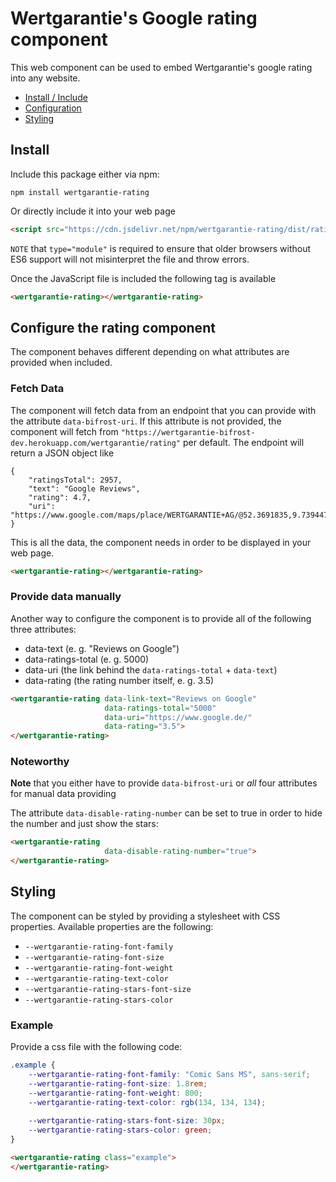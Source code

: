 # Wertgarantie's Google rating component

This web component can be used to embed Wertgarantie's google rating into any website.

* [Install / Include](#install)
* [Configuration](#configure-the-rating-component)
* [Styling](#styling)

## Install
Include this package either via npm:

```
npm install wertgarantie-rating
```

Or directly include it into your web page
```html
<script src="https://cdn.jsdelivr.net/npm/wertgarantie-rating/dist/rating.min.js" type="module">
```
`NOTE` that `type="module"` is required to ensure that older browsers without ES6 support will not misinterpret the file and throw errors.

Once the JavaScript file is included the following tag is available
```html
<wertgarantie-rating></wertgarantie-rating>
```

## Configure the rating component

The component behaves different depending on what attributes are provided when included.

### Fetch Data
The component will fetch data from an endpoint that you can provide with the attribute `data-bifrost-uri`. If this attribute is not provided, the component will fetch from `"https://wertgarantie-bifrost-dev.herokuapp.com/wertgarantie/rating"` per default.
The endpoint will return a JSON object like
```
{
    "ratingsTotal": 2957,
    "text": "Google Reviews",
    "rating": 4.7,
    "uri": "https://www.google.com/maps/place/WERTGARANTIE+AG/@52.3691835,9.7394476,17z/data=!3m1!4b1!4m7!3m6!1s0x0:0x5a09a30e8964c1f7!8m2!3d52.3691835!4d9.7416363!9m1!1b1"
}
```
This is all the data, the component needs in order to be displayed in your web page.

<wertgarantie-rating
    data-bifrost-uri="https://wertgarantie-bifrost-dev.herokuapp.com/wertgarantie">
</wertgarantie-rating>

```html
<wertgarantie-rating></wertgarantie-rating>
```

### Provide data manually
Another way to configure the component is to provide all of the following three attributes:
* data-text (e. g. "Reviews on Google")
* data-ratings-total (e. g. 5000)
* data-uri (the link behind the `data-ratings-total` + `data-text`)
* data-rating (the rating number itself, e. g. 3.5)

<wertgarantie-rating data-link-text="Reviews on Google"
                     data-ratings-total="5000"
                     data-bifrost-uri="https://wertgarantie-bifrost-dev.herokuapp.com/wertgarantie"
                     data-uri="https://www.google.de/"
                     data-rating="3.5">
</wertgarantie-rating>

```html
<wertgarantie-rating data-link-text="Reviews on Google"
                     data-ratings-total="5000"
                     data-uri="https://www.google.de/"
                     data-rating="3.5">
</wertgarantie-rating>
```

### Noteworthy
<strong>Note</strong> that you either have to provide `data-bifrost-uri` or <i>all</i> four attributes for manual data providing

The attribute `data-disable-rating-number` can be set to true in order to hide the number and just show the stars:
<wertgarantie-rating 
    data-bifrost-uri="https://wertgarantie-bifrost-dev.herokuapp.com/wertgarantie"
    data-disable-rating-number="true">
</wertgarantie-rating>
```html
<wertgarantie-rating 
                     data-disable-rating-number="true">
</wertgarantie-rating>
```

## Styling
The component can be styled by providing a stylesheet with CSS properties. Available properties are the following:
* `--wertgarantie-rating-font-family`
* `--wertgarantie-rating-font-size`
* `--wertgarantie-rating-font-weight` 
* `--wertgarantie-rating-text-color`
* `--wertgarantie-rating-stars-font-size`
* `--wertgarantie-rating-stars-color`

### Example

Provide a css file with the following code:

```css
.example {
    --wertgarantie-rating-font-family: "Comic Sans MS", sans-serif;
    --wertgarantie-rating-font-size: 1.8rem;
    --wertgarantie-rating-font-weight: 800;
    --wertgarantie-rating-text-color: rgb(134, 134, 134);
    
    --wertgarantie-rating-stars-font-size: 30px;
    --wertgarantie-rating-stars-color: green;
}
```
<wertgarantie-rating class="example"
    data-bifrost-uri="https://wertgarantie-bifrost-dev.herokuapp.com/wertgarantie">
</wertgarantie-rating>

```html
<wertgarantie-rating class="example">
</wertgarantie-rating>
```
